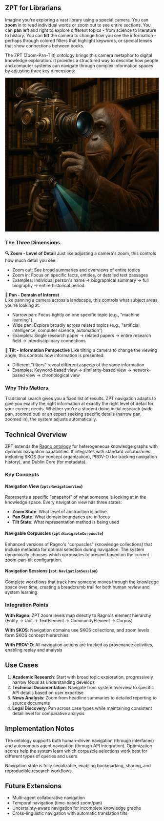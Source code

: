 ## ZPT for Librarians

Imagine you're exploring a vast library using a special camera. You can **zoom** in to read individual words or zoom out to see entire sections. You can **pan** left and right to explore different topics - from science to literature to history. You can **tilt** the camera to change how you see the information - perhaps through colored filters that highlight keywords, or special lenses that show connections between books.

The ZPT (Zoom-Pan-Tilt) ontology brings this camera metaphor to digital knowledge exploration. It provides a structured way to describe how people and computer systems can navigate through complex information spaces by adjusting three key dimensions:

![Orang utan librarian](media/ook.png) 

### The Three Dimensions

**🔍 Zoom - Level of Detail**
Just like adjusting a camera's zoom, this controls how much detail you see:
- Zoom out: See broad summaries and overviews of entire topics
- Zoom in: Focus on specific facts, entities, or detailed text passages
- Examples: Individual person's name → biographical summary → full biography → entire historical period

**🔄 Pan - Domain of Interest**  
Like panning a camera across a landscape, this controls what subject areas you're looking at:
- Narrow pan: Focus tightly on one specific topic (e.g., "machine learning")
- Wide pan: Explore broadly across related topics (e.g., "artificial intelligence, computer science, automation")
- Examples: Single research paper → related papers → entire research field → interdisciplinary connections

**📐 Tilt - Information Perspective**
Like tilting a camera to change the viewing angle, this controls how information is presented:
- Different "filters" reveal different aspects of the same information
- Examples: Keyword-based view → similarity-based view → network-based view → chronological view

### Why This Matters

Traditional search gives you a fixed list of results. ZPT navigation adapts to give you exactly the right information at exactly the right level of detail for your current needs. Whether you're a student doing initial research (wide pan, zoomed out) or an expert seeking specific details (narrow pan, zoomed in), the system adjusts automatically.

## Technical Overview

ZPT extends the [Ragno ontology](https://github.com/danja/ragno) for heterogeneous knowledge graphs with dynamic navigation capabilities. It integrates with standard vocabularies including SKOS (for concept organization), PROV-O (for tracking navigation history), and Dublin Core (for metadata).

### Key Concepts

#### Navigation View (`zpt:NavigationView`)
Represents a specific "snapshot" of what someone is looking at in the knowledge space. Every navigation view has three states:
- **Zoom State**: What level of abstraction is active
- **Pan State**: What domain boundaries are in focus  
- **Tilt State**: What representation method is being used

#### Navigable Corpuscles (`zpt:NavigableCorpuscle`)
Enhanced versions of Ragno's "corpuscles" (knowledge collections) that include metadata for optimal selection during navigation. The system dynamically chooses which corpuscles to present based on the current zoom-pan-tilt configuration.

#### Navigation Sessions (`zpt:NavigationSession`)
Complete workflows that track how someone moves through the knowledge space over time, creating a breadcrumb trail for both human review and system learning.

### Integration Points

**With Ragno**: ZPT zoom levels map directly to Ragno's element hierarchy (Entity → Unit → TextElement → CommunityElement → Corpus)

**With SKOS**: Navigation domains use SKOS collections, and zoom levels form SKOS concept hierarchies

**With PROV-O**: All navigation actions are tracked as provenance activities, enabling replay and analysis

## Use Cases

1. **Academic Research**: Start with broad topic exploration, progressively narrow focus as understanding develops
2. **Technical Documentation**: Navigate from system overview to specific API details based on user expertise
3. **News Analysis**: Zoom from headline summaries to detailed reporting to source documents
4. **Legal Discovery**: Pan across case types while maintaining consistent detail level for comparative analysis

## Implementation Notes

The ontology supports both human-driven navigation (through interfaces) and autonomous agent navigation (through API integration). Optimization scores help the system learn which corpuscle selections work best for different types of queries and users.

Navigation state is fully serializable, enabling bookmarking, sharing, and reproducible research workflows.

## Future Extensions

- Multi-agent collaborative navigation
- Temporal navigation (time-based zoom/pan)
- Uncertainty-aware navigation for incomplete knowledge graphs
- Cross-linguistic navigation with automatic translation tilts